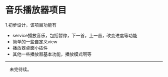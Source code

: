 # **音乐播放器项目**
1.初步设计，该项目功能有
    

 - service播放音乐，包括暂停，下一首，上一首，改变进度等功能
 - 简单的一些自定义view
 - 播放器桌面小插件
 - 其他一些播放器基本功能，播放模式啊等
 


----------
　未完待续。
